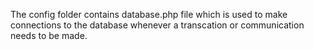 The config folder contains database.php file which is used to make connections to the database whenever a transcation or communication needs to be made.
